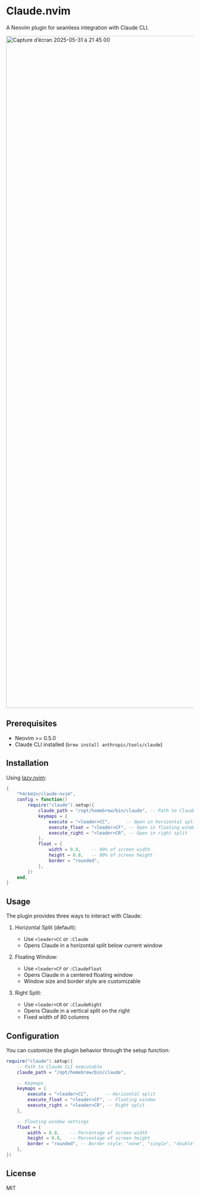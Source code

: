 # Claude.nvim

A Neovim plugin for seamless integration with Claude CLI.

<img width="1800" alt="Capture d’écran 2025-05-31 à 21 45 00" src="https://github.com/user-attachments/assets/ce5566a5-37ad-4639-918c-567dcae5d740" />

## Prerequisites
- Neovim >= 0.5.0
- Claude CLI installed (`brew install anthropic/tools/claude`)

## Installation

Using [lazy.nvim](https://github.com/folke/lazy.nvim):

```lua
{
    "h4ckm1n/claude-nvim",
    config = function()
        require("claude").setup({
            claude_path = "/opt/homebrew/bin/claude", -- Path to Claude CLI
            keymaps = {
                execute = "<leader>CC",      -- Open in horizontal split
                execute_float = "<leader>CF", -- Open in floating window
                execute_right = "<leader>CR", -- Open in right split
            },
            float = {
                width = 0.8,    -- 80% of screen width
                height = 0.8,   -- 80% of screen height
                border = "rounded",
            },
        })
    end,
}
```

## Usage

The plugin provides three ways to interact with Claude:

1. Horizontal Split (default):
   - Use `<leader>CC` or `:Claude`
   - Opens Claude in a horizontal split below current window

2. Floating Window:
   - Use `<leader>CF` or `:ClaudeFloat`
   - Opens Claude in a centered floating window
   - Window size and border style are customizable

3. Right Split:
   - Use `<leader>CR` or `:ClaudeRight`
   - Opens Claude in a vertical split on the right
   - Fixed width of 80 columns

## Configuration

You can customize the plugin behavior through the setup function:

```lua
require("claude").setup({
    -- Path to Claude CLI executable
    claude_path = "/opt/homebrew/bin/claude",

    -- Keymaps
    keymaps = {
        execute = "<leader>CC",      -- Horizontal split
        execute_float = "<leader>CF", -- Floating window
        execute_right = "<leader>CR", -- Right split
    },

    -- Floating window settings
    float = {
        width = 0.8,    -- Percentage of screen width
        height = 0.8,   -- Percentage of screen height
        border = "rounded", -- Border style: "none", "single", "double", "rounded", "solid", "shadow"
    },
})
```

## License

MIT
